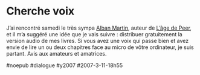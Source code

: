 # Cherche voix

J’ai rencontré samedi le très sympa [Alban Martin](http://cocreation.blogs.com/), auteur de [L’âge de Peer](http://www.amazon.fr/gp/product/2744062464/ref=pd_rvi_gw_3/402-5334915-1934535), et il m’a suggéré une idée que je vais suivre : distribuer gratuitement la version audio de mes livres. Si vous avez une voix qui passe bien et avez envie de lire un ou deux chapitres face au micro de vôtre ordinateur, je suis partant. Avis aux amateurs et amatrices.

#noepub #dialogue #y2007 #2007-3-11-18h55
